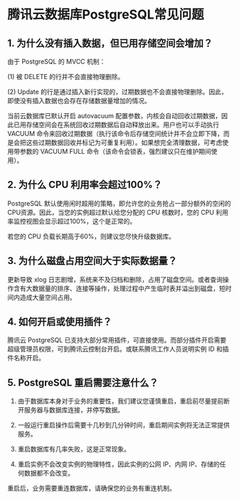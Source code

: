 # 腾讯云数据库PostgreSQL常见问题

## 1. 为什么没有插入数据，但已用存储空间会增加？
由于 PostgreSQL 的 MVCC 机制：

(1)	被 DELETE 的行并不会直接物理删除。

(2)	Update 的行是通过插入新行实现的，过期数据也不会直接物理删除。因此，即使没有插入数据也会存在存储数据量增加的情况。

当前云数据库已默认开启 autovacuum 配置参数，内核会自动回收过期数据，因此已用存储空间会在系统回收过期数据后自动释放出来。用户也可以手动执行 VACUUM 命令来回收过期数据（执行该命令后存储空间统计并不会立即下降，而是会把这些过期数据回收并标记为可重复利用）。如果想完全清理数据，可考虑使用带参数的 VACUUM FULL 命令（该命令会锁表，强烈建议只在维护期间使用）。

## 2. 为什么 CPU 利用率会超过100%？

PostgreSQL 默认使用闲时超用的策略，即允许您的业务抢占一部分额外的空闲的CPU资源。因此，当您的实例超过默认给您分配的 CPU 核数时，您的 CPU 利用率监控视图会显示超过100%，这个是正常的。

若您的 CPU 负载长期高于60%，则建议您尽快升级数据库。

## 3. 为什么磁盘占用空间大于实际数据量？

更新导致 xlog 日志剧增，系统来不及归档和删除，占用了磁盘空间。或者查询操作含有大数据量的排序、连接等操作，处理过程中产生临时表并溢出到磁盘，短时间内造成大量空间占用。

## 4. 如何开启或使用插件？

腾讯云 PostgreSQL 已支持大部分常用插件，可直接使用。而部分插件开启需要超级管理员权限，可到腾讯云控制台开启。或联系腾讯工作人员说明实例 ID 和插件名称开启。

## 5. PostgreSQL 重启需要注意什么？

1.	由于数据库本身对于业务的重要性，我们建议您谨慎重启，重启前尽量提前断开服务器与数据库连接，并停写数据。

2.	一般运行重启操作后需要十几秒到几分钟时间，重启期间实例将无法正常提供服务。

3.	重启数据库有几率失败，这是正常现象。

4.	重启实例不会改变实例的物理特性，因此实例的公网 IP、内网 IP、存储的任何数据都不会改变。

重启后，业务需要重连数据库，请确保您的业务有重连机制。
